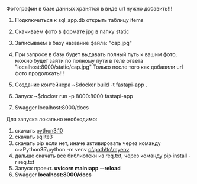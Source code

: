 Фотографии в базе данных хранятся в виде url нужно добавить!!!
1. Подключиться к sql_app.db открыть таблицу items
2. Скачиваем фото в формате jpg в папку static
3. Записываем в базу название файла: "cap.jpg"
4. При запросе в базу будет выдавать полный путь к вашим фото, можно будет зайти по 
полному пути в теле ответа "localhost:8000/static/cap.jpg"
Только после того как добавили url фото продолжать!!!


1. Создание контейнера ~$docker build -t fastapi-app .
2. Запуск ~$docker run -p 8000:8000 fastapi-app
3. Swagger localhost:8000/docs


Для запуска локально необходимо:
1. скачать [python3.10](https://www.python.org/ftp/python/3.10.14/Python-3.10.14.tgz)
2. скачать sqlite3
3. скачать pip если нет, иначе активировать через команду c:\>Python35\python -m venv [c:\path\to\myenv](https://docs.python.org/3/library/venv.html)
4. дальше скачать все библиотеки из req.txt, через команду pip install -r req.txt
5. Запуск проект. **uvicorn main:app --reload**
6. Swagger **localhost:8000/docs**

